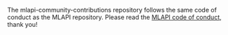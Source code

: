 The mlapi-community-contributions repository follows the same code of conduct as the MLAPI repository. Please read the [MLAPI code of conduct](https://github.com/Unity-Technologies/com.unity.multiplayer.mlapi/blob/master/CODE_OF_CONDUCT.md), thank you!